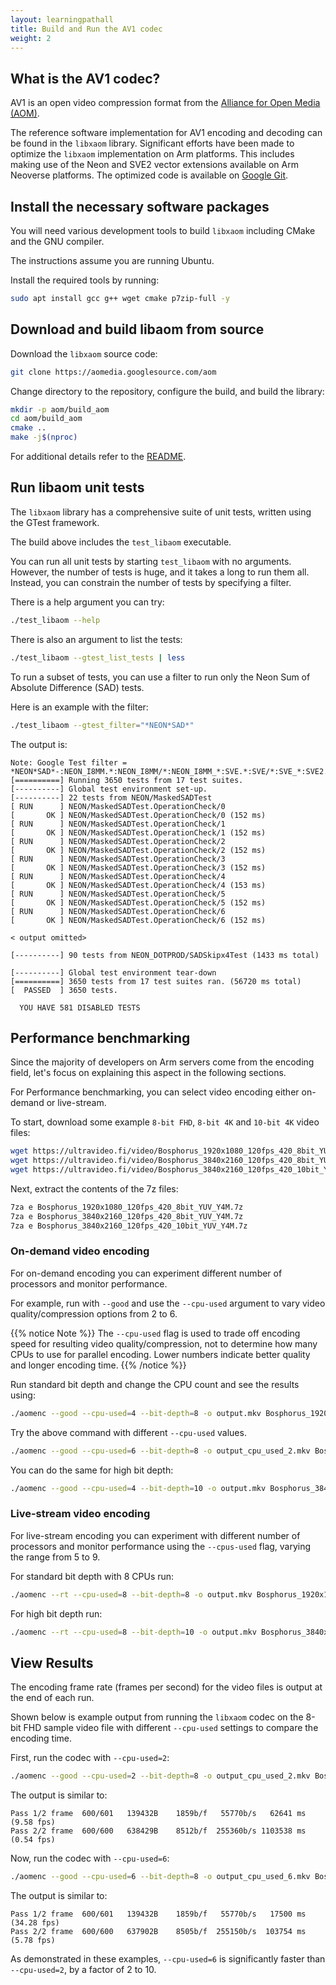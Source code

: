 ```yaml
---
layout: learningpathall
title: Build and Run the AV1 codec
weight: 2
---
```


## What is the AV1 codec?

AV1 is an open video compression format from the [Alliance for Open Media (AOM)](https://aomedia.org/). 

The reference software implementation for AV1 encoding and decoding can be found in the `libxaom` library. Significant efforts have been made to optimize the `libxaom` implementation on Arm platforms. This includes making use of the Neon and SVE2 vector extensions available on Arm Neoverse platforms.  The optimized code is available on [Google Git](https://aomedia.googlesource.com/aom/).

## Install the necessary software packages

You will need various development tools to build `libxaom` including CMake and the GNU compiler.

The instructions assume you are running Ubuntu. 

Install the required tools by running: 

```bash
sudo apt install gcc g++ wget cmake p7zip-full -y
```

## Download and build libaom from source

Download the `libxaom` source code:

```bash
git clone https://aomedia.googlesource.com/aom
```

Change directory to the repository, configure the build, and build the library:

```bash
mkdir -p aom/build_aom
cd aom/build_aom
cmake ..
make -j$(nproc)
```

For additional details refer to the [README](https://aomedia.googlesource.com/aom/?pli=1#basic-build).

## Run libaom unit tests

The `libxaom` library has a comprehensive suite of unit tests, written using the GTest framework.

The build above includes the `test_libaom` executable. 

You can run all unit tests by starting `test_libaom` with no arguments. However, the number of tests is huge, and it takes a long to run them all. Instead, you can constrain the number of tests by specifying a filter.

There is a help argument you can try: 

```bash
./test_libaom --help
```
 
There is also an argument to list the tests:

```bash
./test_libaom --gtest_list_tests | less
```

To run a subset of tests, you can use a filter to run only the Neon Sum of Absolute Difference (SAD) tests.

Here is an example with the filter:

```bash
./test_libaom --gtest_filter="*NEON*SAD*"
```

The output is:

```output
Note: Google Test filter = *NEON*SAD*-:NEON_I8MM.*:NEON_I8MM/*:NEON_I8MM_*:SVE.*:SVE/*:SVE_*:SVE2.*:SVE2/*:SVE2_*
[==========] Running 3650 tests from 17 test suites.
[----------] Global test environment set-up.
[----------] 22 tests from NEON/MaskedSADTest
[ RUN      ] NEON/MaskedSADTest.OperationCheck/0
[       OK ] NEON/MaskedSADTest.OperationCheck/0 (152 ms)
[ RUN      ] NEON/MaskedSADTest.OperationCheck/1
[       OK ] NEON/MaskedSADTest.OperationCheck/1 (152 ms)
[ RUN      ] NEON/MaskedSADTest.OperationCheck/2
[       OK ] NEON/MaskedSADTest.OperationCheck/2 (152 ms)
[ RUN      ] NEON/MaskedSADTest.OperationCheck/3
[       OK ] NEON/MaskedSADTest.OperationCheck/3 (152 ms)
[ RUN      ] NEON/MaskedSADTest.OperationCheck/4
[       OK ] NEON/MaskedSADTest.OperationCheck/4 (153 ms)
[ RUN      ] NEON/MaskedSADTest.OperationCheck/5
[       OK ] NEON/MaskedSADTest.OperationCheck/5 (152 ms)
[ RUN      ] NEON/MaskedSADTest.OperationCheck/6
[       OK ] NEON/MaskedSADTest.OperationCheck/6 (152 ms)

< output omitted>

[----------] 90 tests from NEON_DOTPROD/SADSkipx4Test (1433 ms total)

[----------] Global test environment tear-down
[==========] 3650 tests from 17 test suites ran. (56720 ms total)
[  PASSED  ] 3650 tests.

  YOU HAVE 581 DISABLED TESTS
```

## Performance benchmarking

Since the majority of developers on Arm servers come from the encoding field, let's focus on explaining this aspect in the following sections.

For Performance benchmarking, you can select video encoding either on-demand or live-stream.

To start, download some example `8-bit FHD`, `8-bit 4K` and `10-bit 4K` video files:

```bash
wget https://ultravideo.fi/video/Bosphorus_1920x1080_120fps_420_8bit_YUV_Y4M.7z 
wget https://ultravideo.fi/video/Bosphorus_3840x2160_120fps_420_8bit_YUV_Y4M.7z 
wget https://ultravideo.fi/video/Bosphorus_3840x2160_120fps_420_10bit_YUV_Y4M.7z 
```

Next, extract the contents of the 7z files: 

```bash
7za e Bosphorus_1920x1080_120fps_420_8bit_YUV_Y4M.7z
7za e Bosphorus_3840x2160_120fps_420_8bit_YUV_Y4M.7z
7za e Bosphorus_3840x2160_120fps_420_10bit_YUV_Y4M.7z 
```

### On-demand video encoding

For on-demand encoding you can experiment different number of processors and monitor performance.

For example, run with `--good` and use the `--cpu-used` argument to vary video quality/compression options from 2 to 6.

{{% notice Note %}}
The `--cpu-used` flag is used to trade off encoding speed for resulting video quality/compression, not to determine how many CPUs to use for parallel encoding. Lower numbers indicate better quality and longer encoding time.
{{% /notice %}}

Run standard bit depth and change the CPU count and see the results using:

```bash
./aomenc --good --cpu-used=4 --bit-depth=8 -o output.mkv Bosphorus_1920x1080_120fps_420_8bit_YUV.y4m 
```

Try the above command with different `--cpu-used` values.
```bash
./aomenc --good --cpu-used=6 --bit-depth=8 -o output_cpu_used_2.mkv Bosphorus_1920x1080_120fps_420_8bit_YUV.y4m 
```

You can do the same for high bit depth:

```bash
./aomenc --good --cpu-used=4 --bit-depth=10 -o output.mkv Bosphorus_3840x2160_120fps_420_10bit.y4m 
```

### Live-stream video encoding

For live-stream encoding you can experiment with different number of processors and monitor performance using the `--cpus-used` flag, varying the range from 5 to 9. 

For standard bit depth with 8 CPUs run:

```bash
./aomenc --rt --cpu-used=8 --bit-depth=8 -o output.mkv Bosphorus_1920x1080_120fps_420_8bit_YUV.y4m
```

For high bit depth run:

```bash
./aomenc --rt --cpu-used=8 --bit-depth=10 -o output.mkv Bosphorus_3840x2160_120fps_420_10bit.y4m
```

## View Results

The encoding frame rate (frames per second) for the video files is output at the end of each run.

Shown below is example output from running the `libxaom` codec on the 8-bit FHD sample video file with different `--cpu-used` settings to compare the encoding time.

First, run the codec with `--cpu-used=2`:
```bash
./aomenc --good --cpu-used=2 --bit-depth=8 -o output_cpu_used_2.mkv Bosphorus_1920x1080_120fps_420_8bit_YUV.y4m
```
 The output is similar to:
```output
Pass 1/2 frame  600/601   139432B    1859b/f   55770b/s   62641 ms (9.58 fps)
Pass 2/2 frame  600/600   638429B    8512b/f  255360b/s 1103538 ms (0.54 fps)
```

Now, run the codec with `--cpu-used=6`:
```bash
./aomenc --good --cpu-used=6 --bit-depth=8 -o output_cpu_used_6.mkv Bosphorus_1920x1080_120fps_420_8bit_YUV.y4m
```
The output is similar to:
```output
Pass 1/2 frame  600/601   139432B    1859b/f   55770b/s   17500 ms (34.28 fps)
Pass 2/2 frame  600/600   637902B    8505b/f  255150b/s  103754 ms (5.78 fps)
```
As demonstrated in these examples, `--cpu-used=6` is significantly faster than `--cpu-used=2`, by a factor of 2 to 10.
